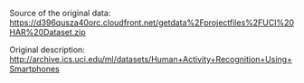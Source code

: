Source of the original data: https://d396qusza40orc.cloudfront.net/getdata%2Fprojectfiles%2FUCI%20HAR%20Dataset.zip

Original description: http://archive.ics.uci.edu/ml/datasets/Human+Activity+Recognition+Using+Smartphones
